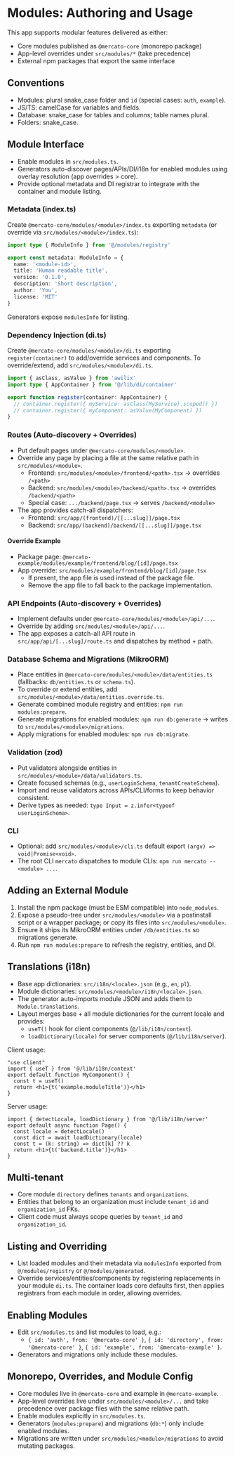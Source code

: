 # Modules: Authoring and Usage

This app supports modular features delivered as either:
- Core modules published as `@mercato-core` (monorepo package)
 - App-level overrides under `src/modules/*` (take precedence)
- External npm packages that export the same interface

## Conventions
- Modules: plural snake_case folder and `id` (special cases: `auth`, `example`).
- JS/TS: camelCase for variables and fields.
- Database: snake_case for tables and columns; table names plural.
- Folders: snake_case.

## Module Interface
- Enable modules in `src/modules.ts`.
- Generators auto-discover pages/APIs/DI/i18n for enabled modules using overlay resolution (app overrides > core).
- Provide optional metadata and DI registrar to integrate with the container and module listing.

### Metadata (index.ts)
Create `@mercato-core/modules/<module>/index.ts` exporting `metadata` (or override via `src/modules/<module>/index.ts`):

```ts
import type { ModuleInfo } from '@/modules/registry'

export const metadata: ModuleInfo = {
  name: '<module-id>',
  title: 'Human readable title',
  version: '0.1.0',
  description: 'Short description',
  author: 'You',
  license: 'MIT'
}
```

Generators expose `modulesInfo` for listing.

### Dependency Injection (di.ts)
Create `@mercato-core/modules/<module>/di.ts` exporting `register(container)` to add/override services and components. To override/extend, add `src/modules/<module>/di.ts`.

```ts
import { asClass, asValue } from 'awilix'
import type { AppContainer } from '@/lib/di/container'

export function register(container: AppContainer) {
  // container.register({ myService: asClass(MyService).scoped() })
  // container.register({ myComponent: asValue(MyComponent) })
}
```

### Routes (Auto-discovery + Overrides)
- Put default pages under `@mercato-core/modules/<module>`.
- Override any page by placing a file at the same relative path in `src/modules/<module>`.
  - Frontend: `src/modules/<module>/frontend/<path>.tsx` → overrides `/<path>`
  - Backend: `src/modules/<module>/backend/<path>.tsx` → overrides `/backend/<path>`
  - Special case: `.../backend/page.tsx` → serves `/backend/<module>`
- The app provides catch-all dispatchers:
  - Frontend: `src/app/(frontend)/[[...slug]]/page.tsx`
  - Backend: `src/app/(backend)/backend/[[...slug]]/page.tsx`

#### Override Example
- Package page: `@mercato-example/modules/example/frontend/blog/[id]/page.tsx`
- App override: `src/modules/example/frontend/blog/[id]/page.tsx`
  - If present, the app file is used instead of the package file.
  - Remove the app file to fall back to the package implementation.

### API Endpoints (Auto-discovery + Overrides)
- Implement defaults under `@mercato-core/modules/<module>/api/...`.
- Override by adding `src/modules/<module>/api/...`.
- The app exposes a catch-all API route in `src/app/api/[...slug]/route.ts` and dispatches by method + path.

### Database Schema and Migrations (MikroORM)
- Place entities in `@mercato-core/modules/<module>/data/entities.ts` (fallbacks: `db/entities.ts` or `schema.ts`).
- To override or extend entities, add `src/modules/<module>/data/entities.override.ts`.
- Generate combined module registry and entities: `npm run modules:prepare`.
- Generate migrations for enabled modules: `npm run db:generate` → writes to `src/modules/<module>/migrations`.
- Apply migrations for enabled modules: `npm run db:migrate`.

### Validation (zod)
- Put validators alongside entities in `src/modules/<module>/data/validators.ts`.
- Create focused schemas (e.g., `userLoginSchema`, `tenantCreateSchema`).
- Import and reuse validators across APIs/CLI/forms to keep behavior consistent.
- Derive types as needed: `type Input = z.infer<typeof userLoginSchema>`.

### CLI
- Optional: add `src/modules/<module>/cli.ts` default export `(argv) => void|Promise<void>`.
- The root CLI `mercato` dispatches to module CLIs: `npm run mercato -- <module> ...`.

## Adding an External Module
1. Install the npm package (must be ESM compatible) into `node_modules`.
2. Expose a pseudo-tree under `src/modules/<module>` via a postinstall script or a wrapper package; or copy its files into `src/modules/<module>`.
3. Ensure it ships its MikroORM entities under `/db/entities.ts` so migrations generate.
4. Run `npm run modules:prepare` to refresh the registry, entities, and DI.

## Translations (i18n)
- Base app dictionaries: `src/i18n/<locale>.json` (e.g., `en`, `pl`).
- Module dictionaries: `src/modules/<module>/i18n/<locale>.json`.
- The generator auto-imports module JSON and adds them to `Module.translations`.
- Layout merges base + all module dictionaries for the current locale and provides:
  - `useT()` hook for client components (`@/lib/i18n/context`).
  - `loadDictionary(locale)` for server components (`@/lib/i18n/server`).

Client usage:
```tsx
"use client"
import { useT } from '@/lib/i18n/context'
export default function MyComponent() {
  const t = useT()
  return <h1>{t('example.moduleTitle')}</h1>
}
```

Server usage:
```tsx
import { detectLocale, loadDictionary } from '@/lib/i18n/server'
export default async function Page() {
  const locale = detectLocale()
  const dict = await loadDictionary(locale)
  const t = (k: string) => dict[k] ?? k
  return <h1>{t('backend.title')}</h1>
}
```

## Multi-tenant
- Core module `directory` defines `tenants` and `organizations`.
- Entities that belong to an organization must include `tenant_id` and `organization_id` FKs.
- Client code must always scope queries by `tenant_id` and `organization_id`.

## Listing and Overriding
- List loaded modules and their metadata via `modulesInfo` exported from `@/modules/registry` or `@/modules/generated`.
- Override services/entities/components by registering replacements in your module `di.ts`. The container loads core defaults first, then applies registrars from each module in order, allowing overrides.

## Enabling Modules
- Edit `src/modules.ts` and list modules to load, e.g.:
  - `{ id: 'auth', from: '@mercato-core' }`, `{ id: 'directory', from: '@mercato-core' }`, `{ id: 'example', from: '@mercato-example' }`.
- Generators and migrations only include these modules.

## Monorepo, Overrides, and Module Config
- Core modules live in `@mercato-core` and example in `@mercato-example`.
- App-level overrides live under `src/modules/<module>/...` and take precedence over package files with the same relative path.
- Enable modules explicitly in `src/modules.ts`.
- Generators (`modules:prepare`) and migrations (`db:*`) only include enabled modules.
- Migrations are written under `src/modules/<module>/migrations` to avoid mutating packages.
